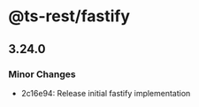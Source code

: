 # @ts-rest/fastify

## 3.24.0

### Minor Changes

- 2c16e94: Release initial fastify implementation
